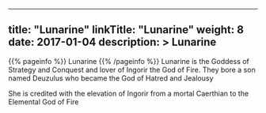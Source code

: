 
---
title: "Lunarine"
linkTitle: "Lunarine"
weight: 8
date: 2017-01-04
description: >
 Lunarine
---

{{% pageinfo %}}
Lunarine
{{% /pageinfo %}}
Lunarine is the Goddess of Strategy and Conquest and lover of Ingorir the God of Fire. They bore a son named Deuzulus who became the God of Hatred and Jealousy

She is credited with the elevation of Ingorir from a mortal Caerthian to the Elemental God of Fire 
